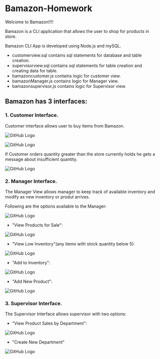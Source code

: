 # Bamazon-Homework

Welcome to Bamazon!!!!

Bamazon is a CLI application that allows the user to shop for products in store.

Bamazon CLI App is developed using Node.js and mySQL.

* customerview.sql contains sql statements for database and table creation.
* supervisorview.sql contains sql statements for table creation and creating data for table.
* bamazoncustomer.js contains logic for customer view.
* bamazonManager.js  contains logic for Manager view.
* bamazonsupervisor.js contains logic for Supervisor view.

## Bamazon has 3 interfaces:

### 1. Customer Interface.

Customer interface allows user to buy items from Bamazon.

![GitHub Logo](/images/IDquestion.PNG)

![GitHub Logo](/images/Totalcost.PNG)

If Customer orders quantity greater than the store currently holds he gets a message about insufficient quantity.

![GitHub Logo](/images/InsufficientQuantity.PNG)


### 2. Manager Interface.

The Manager View allows manager to keep track of available inventory and modify as new inventory or produt arrives.
	
Following  are the options available to the Manager:

![GitHub Logo](/images/bamazonmanageroptions.PNG)

* "View Products for Sale":

![GitHub Logo](/images/managerviewsale.PNG)

* "View Low Inventory"(any items with stock quantity below 5):

![GitHub Logo](/images/managerlowinventory.PNG)

* "Add to Inventory":

![GitHub Logo](/images/addInventory.PNG)

* "Add New Product":

![GitHub Logo](/images/addnewproduct.PNG)


### 3. Supervisor Interface.

The Supervisor Interface allows supervisor with two options:

* "View Product Sales by Department":

![GitHub Logo](/images/supervisorsalesview.PNG)


* "Create New Department"

![GitHub Logo](/images/supervisoradd.PNG)

	
